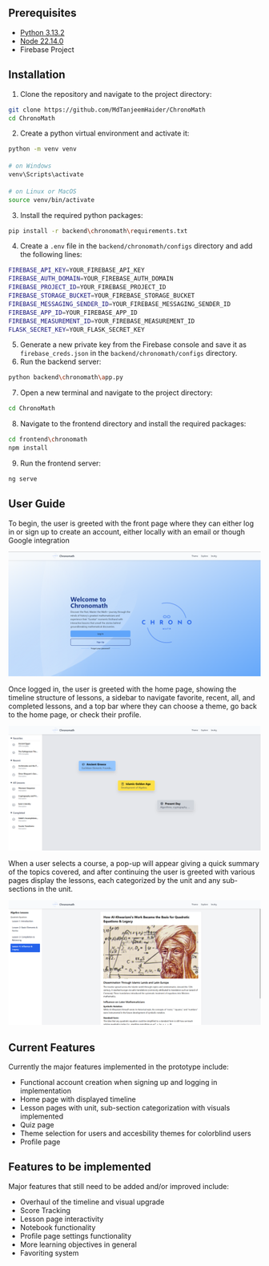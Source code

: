 ## Prerequisites

- [Python 3.13.2]([https://www.python.org/downloads/release/python-3132/])
- [Node 22.14.0]([https://nodejs.org/en/download/])
- Firebase Project

## Installation

1. Clone the repository and navigate to the project directory:

```bash
git clone https://github.com/MdTanjeemHaider/ChronoMath
cd ChronoMath
```

2. Create a python virtual environment and activate it:

```bash
python -m venv venv

# on Windows
venv\Scripts\activate 

# on Linux or MacOS
source venv/bin/activate 
```

3. Install the required python packages:

```bash
pip install -r backend\chronomath\requirements.txt
```

4. Create a `.env` file in the `backend/chronomath/configs` directory and add the following lines:

```bash
FIREBASE_API_KEY=YOUR_FIREBASE_API_KEY
FIREBASE_AUTH_DOMAIN=YOUR_FIREBASE_AUTH_DOMAIN
FIREBASE_PROJECT_ID=YOUR_FIREBASE_PROJECT_ID
FIREBASE_STORAGE_BUCKET=YOUR_FIREBASE_STORAGE_BUCKET
FIREBASE_MESSAGING_SENDER_ID=YOUR_FIREBASE_MESSAGING_SENDER_ID
FIREBASE_APP_ID=YOUR_FIREBASE_APP_ID
FIREBASE_MEASUREMENT_ID=YOUR_FIREBASE_MEASUREMENT_ID
FLASK_SECRET_KEY=YOUR_FLASK_SECRET_KEY
```

5. Generate a new private key from the Firebase console and save it as `firebase_creds.json` in the `backend/chronomath/configs` directory.
6. Run the backend server:

```bash
python backend\chronomath\app.py
```

7. Open a new terminal and navigate to the project directory:

```bash
cd ChronoMath
```

8. Navigate to the frontend directory and install the required packages:

```bash
cd frontend\chronomath
npm install
```

9. Run the frontend server:

```bash
ng serve
```
## User Guide

To begin, the user is greeted with the front page where they can either log in or sign up to create an account, either locally with an email or though Google integration

![Front Page](images/front_page.png)

Once logged in, the user is greeted with the home page, showing the timeline structure of lessons, a sidebar to navigate favorite, recent, all, and completed lessons, and a top bar where they can choose a theme, go back to the home page, or check their profile.

![Home Page](images/home_page.png)

When a user selects a course, a pop-up will appear giving a quick summary of the topics covered, and after continuing the user is greeted with various pages display the lessons, each categorized by the unit and any sub-sections in the unit.

![Lesson Page](images/lesson_page.png)

<!-- TODO: Add Quiz Page section here -->

## Current Features

Currently the major features implemented in the prototype include:

- Functional account creation when signing up and logging in implementation
- Home page with displayed timeline
- Lesson pages with unit, sub-section categorization with visuals implemented
- Quiz page
- Theme selection for users and accesbility themes for colorblind users
- Profile page

## Features to be implemented

Major features that still need to be added and/or improved include:
- Overhaul of the timeline and visual upgrade
- Score Tracking
- Lesson page interactivity
- Notebook functionality
- Profile page settings functionality
- More learning objectives in general
- Favoriting system